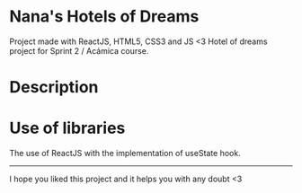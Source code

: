 # Nana's Hotels of Dreams

Project made with ReactJS, HTML5, CSS3 and JS <3
Hotel of dreams project for Sprint 2 / Acámica course.

# Description

# Use of libraries

The use of ReactJS with the implementation of useState hook.

---

I hope you liked this project and it helps you with any doubt <3
